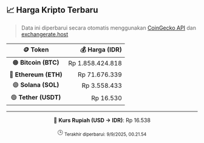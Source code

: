 

<!-- HARGA_KRIPTO -->
## 📈 Harga Kripto Terbaru

> Data ini diperbarui secara otomatis menggunakan [CoinGecko API](https://www.coingecko.com/) dan [exchangerate.host](https://exchangerate.host/)

<div align="center">

| 🪙 Token | 💰 Harga (IDR) |
|:------:|---------------:|
| 🟠 **Bitcoin (BTC)**   | Rp 1.858.424.818 |
| 🔵 **Ethereum (ETH)**  | Rp 71.676.339 |
| 🟣 **Solana (SOL)**    | Rp 3.558.433 |
| 🟢 **Tether (USDT)**   | Rp 16.530 |

---

💱 **Kurs Rupiah (USD → IDR)**: Rp 16.538

🕒 <sub>Terakhir diperbarui: 9/9/2025, 00.21.54</sub>

</div>
<!-- /HARGA_KRIPTO -->
